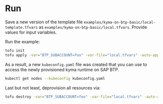 # Run 

Save a new version of the template file `examples/kyma-on-btp-basic/local-template.tfvars` as `examples/kyma-on-btp-basic/local.tfvars`. Provide values for input variables.

Run the example:

```sh
tofu init
tofu apply -var="BTP_SUBACCOUNT=foo" -var-file="local.tfvars" -auto-approve
```

As a result, a new `kubeconfig.yaml` file was created that you can use to access the newly provisioned kyma runtime on SAP BTP.

```sh
kubectl get nodes --kubeconfig kubeconfig.yaml
```

Last but not least, deprovision all resources via:

```sh
tofu destroy -var="BTP_SUBACCOUNT=foo" -var-file="local.tfvars" -auto-approve
```